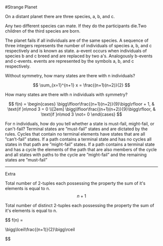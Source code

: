#Strange Planet

On a distant planet there are three species, a, b, and c.

Any two different species can mate. If they do the participants die.Two children of the third species are born.

The planet fails if all individuals are of the same species. A sequence of three integers represents the number of individuals of species a, b, and c respectively and is known as state. a-event occurs when individuals of species b and c breed and are replaced by two a's. Analogously b-events and c-events. events are represented by the symbols a, b, and c respectively.


Without symmetry, how many states are there with n individuals? 

$$
\sum_{x=1}^{n+1} x = \frac{(n+1)(n+2)}{2}
$$

How many states are there with n individuals with symmetry?

$$
f(n) =
\begin{cases}
\bigg\lfloor\frac{(n+1)(n+2)}{9}\bigg\rfloor + 1, & \text{if }n\mod 3 = 0 \\[2em]
\bigg\lfloor\frac{(n+1)(n+2)}{9}\bigg\rfloor, & \text{if }n\mod 3 \not= 0
\end{cases}
$$

For n individuals, how do you tell whether a state is must-fail, might-fail, or can't-fail? Terminal states are ”must-fail” states and are dictated by the rules. Cycles that contain no terminal elements have states that are all ”can’t-fail” states. If a path contains a terminal state and has no cycles all states in that path are ”might-fail” states. If a path contains a terminal state and has a cycle the elements of the path that are also members of the cycle and all states with paths to the cycle are ”might-fail” and the remaining states are ”must-fail”


___
Extra 

Total number of 2-tuples each possessing the property the sum of it's elements is equal to n. 
$$
n + 1
$$

Total number of distinct 2-tuples each possessing the property the sum of it's elements is equal to n.

$$
f(n) =

\bigg\lceil\frac{(n+1)}{2}\bigg\rceil

$$

